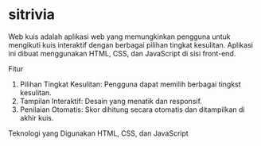 # sitrivia
Web kuis adalah aplikasi web yang memungkinkan pengguna untuk mengikuti kuis interaktif dengan berbagai pilihan tingkat kesulitan. Aplikasi ini dibuat menggunakan HTML, CSS, dan JavaScript di sisi front-end.

Fitur
1. Pilihan Tingkat Kesulitan: Pengguna dapat memilih berbagai tingkst kesulitan.
2. Tampilan Interaktif: Desain yang menatik dan responsif.
3. Penilaian Otomatis: Skor dihitung secara otomatis dan ditampilkan di akhir kuis.

Teknologi yang Digunakan
HTML, CSS, dan JavaScript
